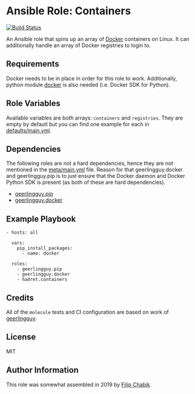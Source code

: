 Ansible Role: Containers
========================

[![Build Status](https://travis-ci.com/hadret/ansible-role-containers.svg?branch=master)](https://travis-ci.com/hadret/ansible-role-containers)

An Ansible role that spins up an array of [Docker](https://docker.com)
containers on Linux. It can additionally handle an array of Docker registries
to login to.

Requirements
------------

Docker needs to be in place in order for this role to work. Additionally, python
module [docker](https://pypi.org/project/docker) is also needed (i.e. Docker
SDK for Python).

Role Variables
--------------

Available variables are both arrays: `containers` and `registries`. They are
empty by default but you can find one example for each in
[defaults/main.yml](defaults/main.yml).

Dependencies
------------

The following roles are not a hard dependencies, hence they are not mentioned
in the [meta/main.yml](meta/main.yml) file. Reason for that geerlingguy.docker
and geerlingguy.pip is to just ensure that the Docker daemon and Docker Python
SDK is present (as both of these are hard dependencies).

- [geerlingguy.pip](https://github.com/geerlingguy/ansible-role-pip)
- [geerlingguy.docker](https://github.com/geerlingguy/ansible-role-docker)

Example Playbook
----------------

```
- hosts: all

  vars:
    pip_install_packages:
      - name: docker

  roles:
    - geerlingguy.pip
    - geerlingguy.docker
    - hadret.containers
```

Credits
-------

All of the `molecule` tests and CI configuration are based on work of
[geerlingguy](https://github.com/geerlingguy).

License
-------

MIT

Author Information
------------------

This role was somewhat assembled in 2019 by [Filip Chabik](https://chabik.com).
